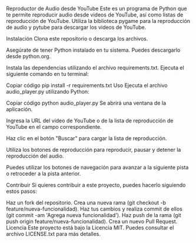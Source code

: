 Reproductor de Audio desde YouTube
Este es un programa de Python que te permite reproducir audio desde videos de YouTube, así como listas de reproducción de YouTube. Utiliza la biblioteca pygame para la reproducción de audio y pytube para descargar los videos de YouTube.

Instalación
Clona este repositorio o descarga los archivos.

Asegúrate de tener Python instalado en tu sistema. Puedes descargarlo desde python.org.

Instala las dependencias utilizando el archivo requirements.txt. Ejecuta el siguiente comando en tu terminal:

Copiar código
pip install -r requirements.txt
Uso
Ejecuta el archivo audio_player.py utilizando Python:

Copiar código
python audio_player.py
Se abrirá una ventana de la aplicación.

Ingresa la URL del video de YouTube o de la lista de reproducción de YouTube en el campo correspondiente.

Haz clic en el botón "Buscar" para cargar la lista de reproducción.

Utiliza los botones de reproducción para reproducir, pausar y detener la reproducción del audio.

Puedes utilizar los botones de navegación para avanzar a la siguiente pista o retroceder a la pista anterior.

Contribuir
Si quieres contribuir a este proyecto, puedes hacerlo siguiendo estos pasos:

Haz un fork del repositorio.
Crea una nueva rama (git checkout -b feature/nueva-funcionalidad).
Haz tus cambios y realiza commit de ellos (git commit -am 'Agrega nueva funcionalidad').
Haz push de la rama (git push origin feature/nueva-funcionalidad).
Crea un nuevo Pull Request.
Licencia
Este proyecto está bajo la Licencia MIT. Puedes consultar el archivo LICENSE.txt para más detalles.
